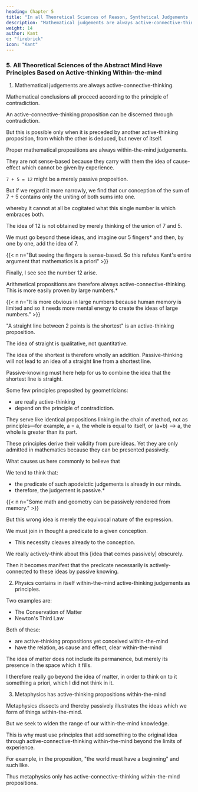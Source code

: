 ```yaml
---
heading: Chapter 5
title: "In all Theoretical Sciences of Reason, Synthetical Judgements 'a priori' are contained as Principles" 
description: "Mathematical judgements are always active-connective-thinking"
weight: 14
author: Kant
c: "firebrick"
icon: "Kant"
---
```



### 5. All Theoretical Sciences of the Abstract Mind Have Principles Based on Active-thinking Within-the-mind 

<!-- Synthetical Judgements "a priori" are contained as Principles. -->

1. Mathematical judgements are always active-connective-thinking.

 <!-- synthetical. -->

<!-- Hitherto this fact, though incontestably true and very important in its consequences, seems to have escaped the analysts of the human mind, nay, to be in complete opposition to all their conjectures.

For as it was found that a synthetical -->

Mathematical conclusions all proceed according to the principle of contradiction.

 <!-- (which the nature of every apodeictic certainty requires), people became persuaded that the fundamental principles of the science also were recognized and admitted in the same way. But the notion is fallacious; empirical for although  -->

An active-connective-thinking proposition can be discerned through contradiction.

But this is possible only when it is preceded by another active-thinking proposition, from which the other is deduced, but never of itself.

Proper mathematical propositions are always within-the-mind judgements.

They are not sense-based because they carry with them the idea of cause-effect which cannot be given by experience.

 <!-- conception of necessity,  If this be demurred to, it matters not; I will then limit my assertion to pure mathematics, the very conception of which implies that it consists of knowledge altogether non-empirical and a priori. -->

<!-- We might, indeed at first suppose that the proposition analytical -->

`7 + 5 = 12` might be a merely passive proposition.

 <!-- following (according to the principle of contradiction) from the conception of a sum of seven and five.  -->

But if we regard it more narrowly, we find that our conception of the sum of 7 + 5 contains only the uniting of both sums into one. 

whereby it cannot at all be cogitated what this single number is which embraces both.

The idea of 12 is not obtained by merely thinking of the union of 7 and 5.

<!-- ; and we may analyse our conception of such a possible sum as long as we will, still we shall never discover in it the notion of twelve.  passivelyuse our pass and have recourse to an intuition-->

We must go beyond these ideas, and imagine our 5 fingers* and then, by one by one, add the idea of 7.

{{< n n="But seeing the fingers is sense-based. So this refutes Kant's entire argument that mathematics is a priori" >}}

Finally, I see see the number 12 arise.

<!-- , for example, or like Segner in his Arithmetic five points, and so by degrees, add the units contained in the five given in the intuition, to the conception of seven. For I first take the number 7, and, for the conception of 5 calling in the aid of the fingers of my hand as objects of intuition, I add the units, which I before took together to make up the number 5, gradually now by means of the material image my hand, to the number 7, and by this process, I at length  That 7 should be added to 5, I have certainly cogitated in my conception of a sum = 7 + 5, but not that this sum was equal to 12. -->

Arithmetical propositions are therefore always active-connective-thinking. This is more easily proven by large numbers.* 

{{< n n="It is more obvious in large numbers because human memory is limited and so it needs more mental energy to create the ideas of large numbers." >}}

 <!-- synthetical, of which we may become more clearly convinced by trying large numbers.  -->

<!-- For it will thus become quite evident that, turn and twist our conceptions as we may, it is impossible, without having recourse to intuition, to arrive at the sum total or product by means of the mere analysis of our conceptions. Just as little is any principle of pure geometry analytical.  -->


 <!-- synthetical -->
"A straight line between 2 points is the shortest" is an active-thinking proposition. 

The idea of straight is qualitative, not quantitative. 

The idea of the shortest is therefore wholly an addition. Passive-thinking will not lead to an idea of a straight line from a shortest line.

<!--  is not implied by 

by no analysis can it be extracted from our conception of a . Intuition -->

Passive-knowing must here help for us to combine the idea that the shortest line is straight.

 <!-- line lend its aid, by means of which, and thus only, our synthesis is possible.analytical, -->

Some few principles preposited by geometricians:
- are really active-thinking
- depend on the principle of contradiction.

They serve like identical propositions linking in the chain of method, not as principles—for example, a = a, the whole is equal to itself, or (a+b) —> a, the whole is greater than its part.

These principles derive their validity from pure ideas. Yet they are only admitted in mathematics because they can be presented passively. 

<!-- -thiinkingintuition. -->

What causes us here commonly to believe that 

We tend to think that:
- the predicate of such apodeictic judgements is already in our minds.
- therefore, the judgement is passive.*

{{< n n="Some math and geometry can be passively rendered from memory." >}}

 <!-- therefore analytical,  -->

But this wrong idea is merely the equivocal nature of the expression.

We must join in thought a predicate to a given conception.
- This necessity cleaves already to the conception. 

We really actively-think about this [idea that comes passively] obscurely. 

<!-- But the question is, not what we must join in thought to the given conception, but what we really think therein, though only obscurely, and  -->

Then it becomes manifest that the predicate necessarily is actively-connected to these ideas by passive knowing. 

<!-- ,  indeed, yet not as thought in the conception itself, but by virtue of an intuition, which must be added to the conception. -->


<!-- The science of natural philosophy  synthetical -->

2. Physics contains in itself within-the-mind active-thinking judgements as principles.

Two examples are:
- The Conservation of Matter
- Newton's Third Law

<!-- "In all changes of the material world, the quantity of matter remains unchanged"

 or, that, "In all communication of motion, action and reaction must always be equal."  necessity, and therefore their origin  synthetical -->

Both of these:
- are active-thinking propositions yet conceived within-the-mind
- have the relation, as cause and effect, clear within-the-mind 

The idea of matter does not include its permanence, but merely its presence in the space which it fills.

I therefore really go beyond the idea of matter, in order to think on to it something a priori, which I did not think in it. 

<!-- The proposition is therefore not analytical, but synthetical, and nevertheless conceived a priori; and so it is with regard to the other propositions of the pure part of natural philosophy. analytically-->


3. Metaphysics has active-thinking propositions within-the-mind

<!-- , even if we look upon it merely as an attempted science, yet, from the nature of human reason, an indispensable one, we find that it must contain synthetical propositions a priori. It is not merely the duty of  -->

Metaphysics dissects and thereby passively illustrates the ideas which we form of things within-the-mind. 

But we seek to widen the range of our within-the-mind knowledge.

This is why must use principles that add something to the original idea through active-connective-thinking within-the-mind beyond the limits of experience. 

For example, in the proposition, "the world must have a beginning" and such like.

Thus metaphysics only has active-connective-thinking within-the-mind propositions.